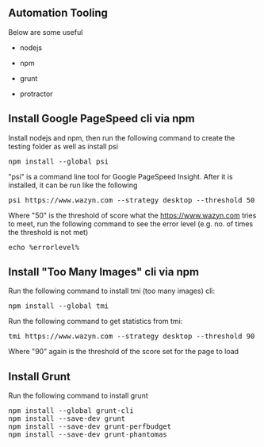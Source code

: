 ## Automation Tooling

Below are some useful
* nodejs
* npm
* grunt

* protractor

## Install Google PageSpeed cli via npm

Install nodejs and npm, then run the following command to create the testing folder as well as install psi

<pre>
npm install --global psi
</pre>

"psi" is a command line tool for Google PageSpeed Insight. After it is installed, it can be run like the following

<pre>
psi https://www.wazyn.com --strategy desktop --threshold 50
</pre>

Where "50" is the threshold of score what the https://www.wazyn.com tries to meet, run the following command to see the 
error level (e.g. no. of times the threshold is not met)

<pre>
echo %errorlevel%
</pre>

## Install "Too Many Images" cli via npm

Run the following command to install tmi (too many images) cli:

<pre>
npm install --global tmi
</pre>

Run the following command to get statistics from tmi:

<pre>
tmi https://www.wazyn.com --strategy desktop --threshold 90
</pre>

Where "90" again is the threshold of the score set for the page to load

## Install Grunt

Run the following command to install grunt

<pre>
npm install --global grunt-cli
npm install --save-dev grunt
npm install --save-dev grunt-perfbudget
npm install --save-dev grunt-phantomas
</pre>
